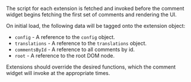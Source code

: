 The script for each extension is fetched and invoked before the comment widget begins fetching the first set of comments and rendering the UI.

On initial load, the following data will be tagged onto the extension object:

- `config` - A reference to the `config` object.
- `translations` - A reference to the `translations` object.
- `commentsById` - A reference to all comments by id.
- `root` - A reference to the root DOM node.

Extensions should override the desired functions, which the comment widget will invoke at the appropriate times.
